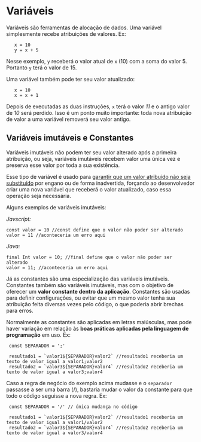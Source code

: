  # Variáveis

 Variáveis são ferramentas de alocação de dados. Uma variável simplesmente recebe atribuições de valores. Ex:

 ```
	x = 10
	y = x + 5 
 ```

 Nesse exemplo, `y` receberá o valor atual de `x` (10) com a soma do valor 5. Portanto `y` terá o valor de 15.

 Uma variável também pode ter seu valor atualizado:

 ```
	x = 10
	x = x + 1
 ```

Depois de executadas as duas instruções, `x` terá o valor *11* e o antigo valor de *10* será perdido. Isso é um ponto muito importante: toda nova atribuição de valor a uma variável removerá seu valor antigo.

 ## Variáveis imutáveis e Constantes

Variáveis imutáveis não podem ter seu valor alterado após a primeira atribuição, ou seja, variáveis imutáveis recebem valor uma única vez e preserva esse valor por toda a sua existência. 

Esse tipo de variável é usado para <u>garantir que um valor atribuído não seja substituído</u> por engano ou de forma inadvertida, forçando ao desenvolvedor criar uma nova variável que receberá o valor atualizado, caso essa operação seja necessária. 

Alguns exemplos de variáveis imutáveis:

 *Javscript:*

 ```
const valor = 10 //const define que o valor não poder ser alterado
valor = 11 //aconteceria um erro aqui
 ```

 *Java:*

 ```
final Int valor = 10; //final define que o valor não poder ser alterado
valor = 11; //aconteceria um erro aqui
 ```

Já as constantes são uma especialização das variáveis imutáveis. Constantes também são variáveis imutáveis, mas com o objetivo de oferecer um **valor constante dentro da aplicação**. Constantes são usadas para definir configurações, ou evitar que um mesmo valor tenha sua atribuição feita diversas vezes pelo código, o que poderia abrir brechas para erros. 

Normalmente as constantes são aplicadas em letras maiúsculas, mas pode haver variação em relação às **boas práticas aplicadas pela linguagem de programação** em uso. Ex:

```
 const SEPARADOR = ';'

 resultado1 = `valor1${SEPARADOR}valor2` //resultado1 receberia um texto de valor igual a valor1;valor2
 resultado2 = `valor3${SEPARADOR}valor4` //resultado2 receberia um texto de valor igual a valor3;valor4
```

Caso a regra de negócio do exemplo acima mudasse e o `separador` passasse a ser uma barra (/), bastaria mudar o valor da constante para que todo o código seguisse a nova regra. Ex:

```
 const SEPARADOR = '/' // única mudança no código
 
 resultado1 = `valor1${SEPARADOR}valor2` //resultado1 receberia um texto de valor igual a valor1/valor2
 resultado2 = `valor3${SEPARADOR}valor4` //resultado2 receberia um texto de valor igual a valor3/valor4
```

